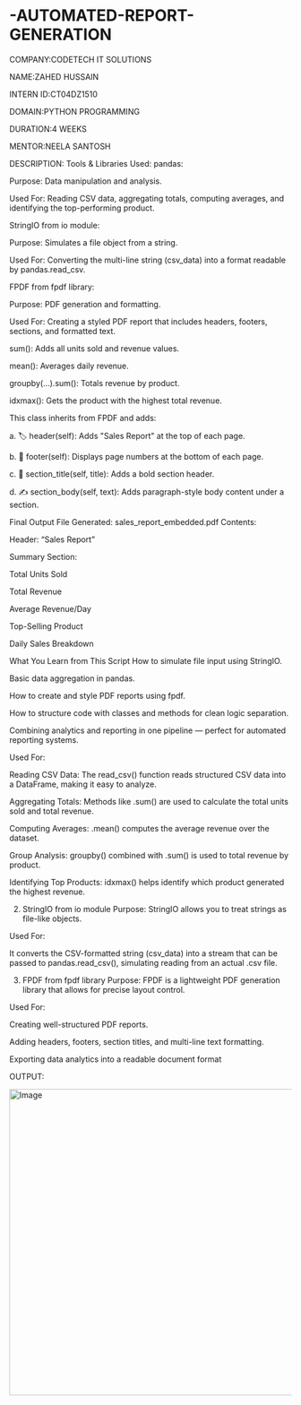 # -AUTOMATED-REPORT-GENERATION

COMPANY:CODETECH IT SOLUTIONS

NAME:ZAHED HUSSAIN

INTERN ID:CT04DZ1510

DOMAIN:PYTHON PROGRAMMING

DURATION:4 WEEKS

MENTOR:NEELA SANTOSH

DESCRIPTION:
Tools & Libraries Used:
pandas:

Purpose: Data manipulation and analysis.

Used For: Reading CSV data, aggregating totals, computing averages, and identifying the top-performing product.

StringIO from io module:

Purpose: Simulates a file object from a string.

Used For: Converting the multi-line string (csv_data) into a format readable by pandas.read_csv.

FPDF from fpdf library:

Purpose: PDF generation and formatting.

Used For: Creating a styled PDF report that includes headers, footers, sections, and formatted text.

sum(): Adds all units sold and revenue values.

mean(): Averages daily revenue.

groupby(...).sum(): Totals revenue by product.

idxmax(): Gets the product with the highest total revenue.

This class inherits from FPDF and adds:

a. 🏷️ header(self):
Adds "Sales Report" at the top of each page.

b. 🦶 footer(self):
Displays page numbers at the bottom of each page.

c. 📌 section_title(self, title):
Adds a bold section header.

d. ✍️ section_body(self, text):
Adds paragraph-style body content under a section.

 Final Output
File Generated: sales_report_embedded.pdf
Contents:

Header: “Sales Report”

Summary Section:

Total Units Sold

Total Revenue

Average Revenue/Day

Top-Selling Product

Daily Sales Breakdown

What You Learn from This Script
How to simulate file input using StringIO.

Basic data aggregation in pandas.

How to create and style PDF reports using fpdf.

How to structure code with classes and methods for clean logic separation.

Combining analytics and reporting in one pipeline — perfect for automated reporting systems.

Used For:

Reading CSV Data: The read_csv() function reads structured CSV data into a DataFrame, making it easy to analyze.

Aggregating Totals: Methods like .sum() are used to calculate the total units sold and total revenue.

Computing Averages: .mean() computes the average revenue over the dataset.

Group Analysis: groupby() combined with .sum() is used to total revenue by product.

Identifying Top Products: idxmax() helps identify which product generated the highest revenue.

2. StringIO from io module
Purpose: StringIO allows you to treat strings as file-like objects.

Used For:

It converts the CSV-formatted string (csv_data) into a stream that can be passed to pandas.read_csv(), simulating reading from an actual .csv file.

3. FPDF from fpdf library
Purpose: FPDF is a lightweight PDF generation library that allows for precise layout control.

Used For:

Creating well-structured PDF reports.

Adding headers, footers, section titles, and multi-line text formatting.

Exporting data analytics into a readable document format

OUTPUT:

<img width="527" height="547" alt="Image" src="https://github.com/user-attachments/assets/5603b7e1-b93e-4e32-bd0d-8d4dc4b49191" />

